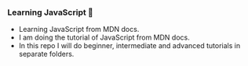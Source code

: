 ### Learning JavaScript  🚀
* Learning JavaScript from MDN docs.
* I am doing the tutorial of JavaScript from MDN docs.
* In this repo I will do beginner, intermediate and advanced tutorials in separate folders.